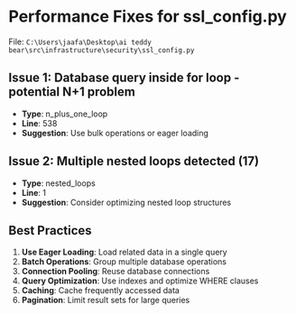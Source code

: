 # Performance Fixes for ssl_config.py

File: `C:\Users\jaafa\Desktop\ai teddy bear\src\infrastructure\security\ssl_config.py`

## Issue 1: Database query inside for loop - potential N+1 problem
- **Type**: n_plus_one_loop
- **Line**: 538
- **Suggestion**: Use bulk operations or eager loading

## Issue 2: Multiple nested loops detected (17)
- **Type**: nested_loops
- **Line**: 1
- **Suggestion**: Consider optimizing nested loop structures

## Best Practices

1. **Use Eager Loading**: Load related data in a single query
2. **Batch Operations**: Group multiple database operations
3. **Connection Pooling**: Reuse database connections
4. **Query Optimization**: Use indexes and optimize WHERE clauses
5. **Caching**: Cache frequently accessed data
6. **Pagination**: Limit result sets for large queries
